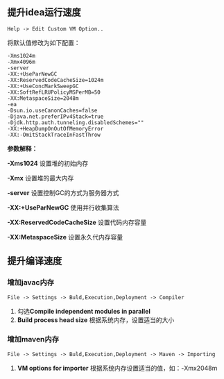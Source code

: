 ## 提升idea运行速度

`Help -> Edit Custom VM Option..`

将默认值修改为如下配置：

 ```properties
-Xms1024m
-Xmx4096m
-server
-XX:+UseParNewGC
-XX:ReservedCodeCacheSize=1024m
-XX:+UseConcMarkSweepGC
-XX:SoftRefLRUPolicyMSPerMB=50
-XX:MetaspaceSize=2048m
-ea
-Dsun.io.useCanonCaches=false
-Djava.net.preferIPv4Stack=true
-Djdk.http.auth.tunneling.disabledSchemes=""
-XX:+HeapDumpOnOutOfMemoryError
-XX:-OmitStackTraceInFastThrow
 ```

**参数解释：**

**-Xms1024** 设置堆的初始内存

**-Xmx** 设置堆的最大内存

**-server** 设置控制GC的方式为服务器方式

**-XX:+UseParNewGC** 使用并行收集算法

**-XX:ReservedCodeCacheSize** 设置代码内存容量

**-XX:MetaspaceSize** 设置永久代内存容量



## 提升编译速度

### 增加javac内存

`File -> Settings -> Buld,Execution,Deployment -> Compiler`

1. 勾选**Compile independent modules in parallel**
2. **Build process head size** 根据系统内存，设置适当的大小



### 增加maven内存

`File -> Settings -> Buld,Execution,Deployment -> Maven -> Importing`

1. **VM options for importer** 根据系统内存设置适当的值，如：-Xmx2048m